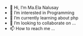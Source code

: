 - 👋 Hi, I’m Ma.Ela Nalusay
- 👀 I’m interested in Programming 
- 🌱 I’m currently learning about php
- 💞️ I’m looking to collaborate on ...
- 📫 How to reach me ...

<!---
maela18/maela18 is a ✨ special ✨ repository because its `README.md` (this file) appears on your GitHub profile.
You can click the Preview link to take a look at your changes.
--->
